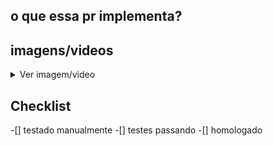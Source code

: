 ## o que essa pr implementa?

## imagens/videos

<details>
  <summary> Ver imagem/video</summary>
</details>

## Checklist

-[] testado manualmente
-[] testes passando
-[] homologado
